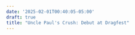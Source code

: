 ```yaml
---
date: '2025-02-01T00:40:05-05:00'
draft: true
title: "Uncle Paul's Crush: Debut at Dragfest"
---
```




